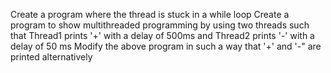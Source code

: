 Create a program where the thread is stuck in a while loop
Create a program to show multithreaded programming by using two threads such that Thread1 prints '+' with a delay of 500ms and Thread2 prints '-' with a delay of 50 ms
Modify the above program in such a way that '+' and '-" are printed alternatively 